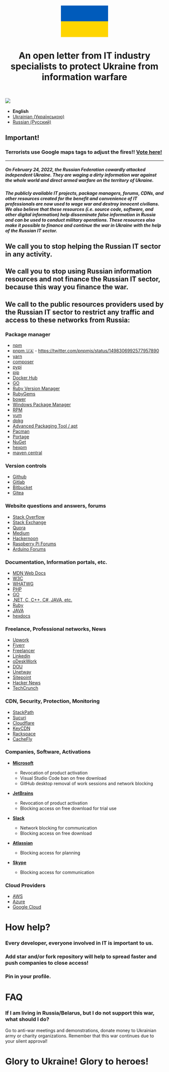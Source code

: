 <p align="center">
    <a href="https://github.com/stop-war-in-ukraine" target="_blank">
        <img src="flag.png" height="100px">
    </a>
    <h1 align="center">An open letter from IT industry specialists to protect Ukraine from information warfare</h1>
    <br>
</p>

![](https://img.shields.io/github/stars/stop-war-in-ukraine/stop-russia-it?label=US%20ALREADY&amp;style=for-the-badge)

* **English**
* [Ukrainian (Українською)](uk/README.md)
* [Russian (Русский)](ru/README.md)

## Important!
### Terrorists use Google maps tags to adjust the fires!! [Vote here!](https://support.google.com/maps/thread/152809911/terrorists-use-google-maps-tags-to-adjust-the-fires-please-help)
***

##### On February 24, 2022, the Russian Federation cowardly attacked independent Ukraine. They are waging a dirty information war against the whole world and direct armed warfare on the territory of Ukraine.
##### The publicly available IT projects, package managers, forums, CDNs, and other resources created for the benefit and convenience of IT professionals are now used to wage war and destroy innocent civilians. We also believe that these resources (i.e. source code, software, and other digital information) help disseminate false information in Russia and can be used to conduct military operations. These resources also make it possible to finance and continue the war in Ukraine with the help of the Russian IT sector.

## We call you to stop helping the Russian IT sector in any activity.

## We call you to stop using Russian information resources and not finance the Russian IT sector, because this way you finance the war.

## We call to the public resources providers used by the Russian IT sector to restrict any traffic and access to these networks from Russia:

### Package manager
- [npm](https://www.npmjs.com/)
- [pnpm 🇺🇦](https://pnpm.io/) - https://twitter.com/pnpmjs/status/1498306992577957890
- [yarn](https://yarnpkg.com/)
- [composer](https://getcomposer.org/)
- [pypi](https://pypi.org/)
- [pip](https://pip.pypa.io/)
- [Docker Hub](https://hub.docker.com/)
- [GO](https://pkg.go.dev/)
- [Ruby Version Manager](https://rvm.io/)
- [RubyGems](https://rubygems.org/)
- [bower](https://bower.io/)
- [Windows Package Manager](https://docs.microsoft.com/en-us/windows/package-manager/)
- [RPM](http://rpm.org/)
- [yum](http://yum.baseurl.org/)
- [dpkg](https://wiki.debian.org/Teams/Dpkg)
- [Advanced Packaging Tool / apt](https://tracker.debian.org/pkg/apt)
- [Pacman](https://archlinux.org/pacman/)
- [Portage](https://wiki.gentoo.org/wiki/Project:Portage)
- [NuGet](https://www.nuget.org/)
- [hexpm](https://hex.pm/)
- [maven central](https://mvnrepository.com/repos/central)

### Version controls
- [Github](https://github.com/)
- [Gitlab](https://about.gitlab.com/)
- [Bitbucket](https://bitbucket.org/)
- [Gitea](https://gitea.io/)

### Website questions and answers, forums
- [Stack Overflow](https://stackoverflow.com/)
- [Stack Exchange](https://stackexchange.com/)
- [Quora](https://www.quora.com/)
- [Medium](https://medium.com/)
- [Hackernoon](https://hackernoon.com/)
- [Raspberry Pi Forums](https://forums.raspberrypi.com/)
- [Arduino Forums](https://forum.arduino.cc/)

### Documentation, Information portals, etc.
- [MDN Web Docs](https://developer.mozilla.org/)
- [W3C](https://www.w3.org/)
- [WHATWG](https://whatwg.org/)
- [PHP](https://www.php.net/)
- [GO](https://go.dev/)
- [.NET, C, C++, C#, JAVA, etc.](https://docs.microsoft.com/en-us/documentation/)
- [Ruby](https://ruby-doc.org/)
- [JAVA](https://docs.oracle.com/)
- [hexdocs](https://hexdocs.pm/)

### Freelance, Professional networks, News
- [Upwork](https://www.upwork.com/)
- [Fiverr](https://www.fiverr.com/)
- [Freelancer](https://www.freelancer.com/)
- [Linkedin](https://linkedin.com/)
- [oDeskWork](https://odeskwork.com/)
- [DOU](https://dou.ua/)
- [Unetway](https://unetway.com/)
- [Sitepoint](https://www.sitepoint.com/)
- [Hacker News](https://news.ycombinator.com/)
- [TechCrunch](https://techcrunch.com/)

### CDN, Security, Protection, Monitoring
- [StackPath](https://www.stackpath.com/)
- [Sucuri](https://sucuri.net/)
- [Cloudflare](https://www.cloudflare.com/)
- [KeyCDN](https://www.keycdn.com/)
- [Rackspace](https://www.rackspace.com/)
- [CacheFly](https://www.cachefly.com/)

### Companies, Software, Activations

- **[Microsoft](https://www.microsoft.com/)**
    - Revocation of product activation
    - Visual Studio Code ban on free download
    - GitHub desktop removal of work sessions and network blocking

- **[JetBrains](https://www.jetbrains.com/)**
    - Revocation of product activation
    - Blocking access on free download for trial use

- **[Slack](https://slack.com/)**
    - Network blocking for communication
    - Blocking access on free download

- **[Atlassian](https://www.atlassian.com/)**
    - Blocking access for planning

- **[Skype](https://www.skype.com/)**
    - Blocking access for communication

### Cloud Providers
- [AWS](https://aws.amazon.com/)
- [Azure](https://azure.microsoft.com/)
- [Google Cloud](https://cloud.google.com)

# How help?
### Every developer, everyone involved in IT is important to us. 
### Add star and/or fork repository will help to spread faster and push companies to close access!
### Pin in your profile.

# FAQ
### If I am living in Russia/Belarus, but I do not support this war, what should I do?
Go to anti-war meetings and demonstrations, donate money to Ukrainian army or charity organizations.
Remember that this war continues due to your silent approval!

# Glory to Ukraine! Glory to heroes!
